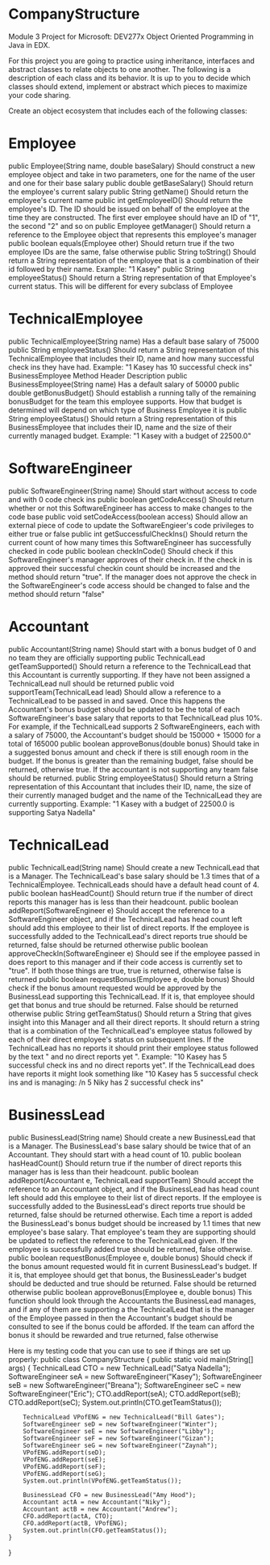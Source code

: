 # CompanyStructure
Module 3 Project for Microsoft: DEV277x Object Oriented Programming in Java in EDX.

For this project you are going to practice using inheritance, interfaces and abstract classes to relate objects to one another. 
The following is a description of each class and its behavior. 
It is up to you to decide which classes should extend, implement or abstract which pieces to maximize your code sharing.

Create an object ecosystem that includes each of the following classes:

# Employee
public Employee(String name, double baseSalary)	Should construct a new employee object and take in two parameters, one for the name of the user and one for their base salary
public double getBaseSalary()	Should return the employee's current salary
public String getName()	Should return the employee's current name
public int getEmployeeID()	Should return the employee's ID. The ID should be issued on behalf of the employee at the time they are constructed. The first ever employee should have an ID of "1", the second "2" and so on
public Employee getManager()	Should return a reference to the Employee object that represents this employee's manager
public boolean equals(Employee other)	Should return true if the two employee IDs are the same, false otherwise
public String toString()	Should return a String representation of the employee that is a combination of their id followed by their name. Example: "1 Kasey"
public String employeeStatus()	Should return a String representation of that Employee's current status. This will be different for every subclass of Employee


# TechnicalEmployee
public TechnicalEmployee(String name)	Has a default base salary of 75000
public String employeeStatus()	Should return a String representation of this TechnicalEmployee that includes their ID, name and how many successful check ins they have had. Example: "1 Kasey has 10 successful check ins"
BusinessEmployee
Method Header	Description
public BusinessEmployee(String name)	Has a default salary of 50000
public double getBonusBudget()	Should establish a running tally of the remaining bonusBudget for the team this employee supports. How that budget is determined will depend on which type of Business Employee it is
public String employeeStatus()	Should return a String representation of this BusinessEmployee that includes their ID, name and the size of their currently managed budget. Example: "1 Kasey with a budget of 22500.0"

# SoftwareEngineer
public SoftwareEngineer(String name)	Should start without access to code and with 0 code check ins
public boolean getCodeAccess()	Should return whether or not this SoftwareEngineer has access to make changes to the code base
public void setCodeAccess(boolean access)	Should allow an external piece of code to update the SoftwareEngieer's code privileges to either true or false
public int getSuccessfulCheckIns()	Should return the current count of how many times this SoftwareEngineer has successfully checked in code
public boolean checkInCode()	Should check if this SoftwareEngineer's manager approves of their check in. If the check in is approved their successful checkin count should be increased and the method should return "true". If the manager does not approve the check in the SoftwareEngineer's code access should be changed to false and the method should return "false"

# Accountant
public Accountant(String name)	Should start with a bonus budget of 0 and no team they are officially supporting
public TechnicalLead getTeamSupported()	Should return a reference to the TechnicalLead that this Accountant is currently supporting. If they have not been assigned a TechnicalLead null should be returned
public void supportTeam(TechnicalLead lead)	Should allow a reference to a TechnicalLead to be passed in and saved. Once this happens the Accountant's bonus budget should be updated to be the total of each SoftwareEngineer's base salary that reports to that TechnicalLead plus 10%. For example, if the TechnicalLead supports 2 SoftwareEngineers, each with a salary of 75000, the Accountant's budget should be 150000 + 15000 for a total of 165000
public boolean approveBonus(double bonus)	Should take in a suggested bonus amount and check if there is still enough room in the budget. If the bonus is greater than the remaining budget, false should be returned, otherwise true. If the accountant is not supporting any team false should be returned.
public String employeeStatus()	Should return a String representation of this Accountant that includes their ID, name, the size of their currently managed budget and the name of the TechnicalLead they are currently supporting. Example: "1 Kasey with a budget of 22500.0 is supporting Satya Nadella"

# TechnicalLead
public TechnicalLead(String name)	Should create a new TechnicalLead that is a Manager. The TechnicalLead's base salary should be 1.3 times that of a TechnicalEmployee. TechnicalLeads should have a default head count of 4.
public boolean hasHeadCount()	Should return true if the number of direct reports this manager has is less than their headcount.
public boolean addReport(SoftwareEngineer e)	Should accept the reference to a SoftwareEngineer object, and if the TechnicalLead has head count left should add this employee to their list of direct reports. If the employee is successfully added to the TechnicalLead's direct reports true should be returned, false should be returned otherwise
public boolean approveCheckIn(SoftwareEngineer e)	Should see if the employee passed in does report to this manager and if their code access is currently set to "true". If both those things are true, true is returned, otherwise false is returned
public boolean requestBonus(Employee e, double bonus)	Should check if the bonus amount requested would be approved by the BusinessLead supporting this TechnicalLead. If it is, that employee should get that bonus and true should be returned. False should be returned otherwise
public String getTeamStatus()	Should return a String that gives insight into this Manager and all their direct reports. It should return a string that is a combination of the TechnicalLead's employee status followed by each of their direct employee's status on subsequent lines. If the TechnicalLead has no reports it should print their employee status followed by the text " and no direct reports yet ". Example: "10 Kasey has 5 successful check ins and no direct reports yet". If the TechnicalLead does have reports it might look something like "10 Kasey has 5 successful check ins and is managing: /n 5 Niky has 2 successful check ins"

# BusinessLead
public BusinessLead(String name)	Should create a new BusinessLead that is a Manager. The BusinessLead's base salary should be twice that of an Accountant. They should start with a head count of 10.
public boolean hasHeadCount()	Should return true if the number of direct reports this manager has is less than their headcount.
public boolean addReport(Accountant e, TechnicalLead supportTeam)	Should accept the reference to an Accountant object, and if the BusinessLead has head count left should add this employee to their list of direct reports. If the employee is successfully added to the BusinessLead's direct reports true should be returned, false should be returned otherwise. Each time a report is added the BusinessLead's bonus budget should be increased by 1.1 times that new employee's base salary. That employee's team they are supporting should be updated to reflect the reference to the TechnicalLead given. If the employee is successfully added true should be returned, false otherwise.
public boolean requestBonus(Employee e, double bonus)	Should check if the bonus amount requested would fit in current BusinessLead's budget. If it is, that employee should get that bonus, the BusinessLeader's budget should be deducted and true should be returned. False should be returned otherwise
public boolean approveBonus(Employee e, double bonus)	This function should look through the Accountants the BusinessLead manages, and if any of them are supporting a the TechnicalLead that is the manager of the Employee passed in then the Accountant's budget should be consulted to see if the bonus could be afforded. If the team can afford the bonus it should be rewarded and true returned, false otherwise


Here is my testing code that you can use to see if things are set up properly:
public class CompanyStructure {
    public static void main(String[] args) {
        TechnicalLead CTO = new TechnicalLead("Satya Nadella");
        SoftwareEngineer seA = new SoftwareEngineer("Kasey");
        SoftwareEngineer seB = new SoftwareEngineer("Breana");
        SoftwareEngineer seC = new SoftwareEngineer("Eric");
        CTO.addReport(seA);
        CTO.addReport(seB);
        CTO.addReport(seC);
        System.out.println(CTO.getTeamStatus());

        TechnicalLead VPofENG = new TechnicalLead("Bill Gates");
        SoftwareEngineer seD = new SoftwareEngineer("Winter");
        SoftwareEngineer seE = new SoftwareEngineer("Libby");
        SoftwareEngineer seF = new SoftwareEngineer("Gizan");
        SoftwareEngineer seG = new SoftwareEngineer("Zaynah");
        VPofENG.addReport(seD);
        VPofENG.addReport(seE);
        VPofENG.addReport(seF);
        VPofENG.addReport(seG);
        System.out.println(VPofENG.getTeamStatus());

        BusinessLead CFO = new BusinessLead("Amy Hood");
        Accountant actA = new Accountant("Niky");
        Accountant actB = new Accountant("Andrew");
        CFO.addReport(actA, CTO);
        CFO.addReport(actB, VPofENG);
        System.out.println(CFO.getTeamStatus());
    }
}

